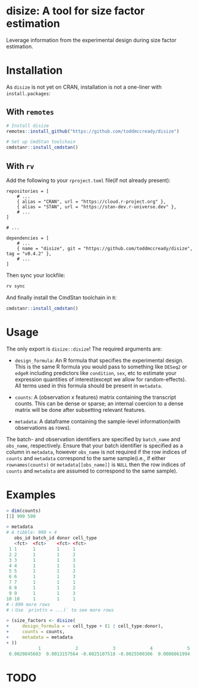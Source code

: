 # disize: A tool for size factor estimation

Leverage information from the experimental design during size factor estimation.

# Installation

As `disize` is not yet on CRAN, installation is not a one-liner with `install.packages`:

## With `remotes`
```R
# Install disize
remotes::install_github("https://github.com/toddmccready/disize")

# Set up CmdStan toolchain
cmdstanr::install_cmdstan()
```

## With `rv`

Add the following to your `rproject.toml` file(if not already present):
```
repositories = [
    # ...
    { alias = "CRAN", url = "https://cloud.r-project.org" },
    { alias = "STAN", url = "https://stan-dev.r-universe.dev" },
    # ...
]

# ...

dependencies = [
    # ...
    { name = "disize", git = "https://github.com/toddmccready/disize", tag = "v0.4.2" },
    # ...
]
```

Then sync your lockfile:
```sh
rv sync
```

And finally install the CmdStan toolchain in `R`:
```R
cmdstanr::install_cmdstan()
```

# Usage

The only export is `disize::disize`! The required arguments are:

- `design_formula`: An R formula that specifies the experimental design. This is the same R formula you would pass to something like `DESeq2` or `edgeR` including predictors like `condition`, `sex`, etc to estimate your expression quantities of interest(except we allow for random-effects). All terms used in this formula should be present in `metadata`.

- `counts`: A (observation x features) matrix containing the transcript counts. This can be dense or sparse; an internal coercion to a dense matrix will be done after subsetting relevant features.

- `metadata`: A dataframe containing the sample-level information(with observations as rows).

The batch- and observation identifiers are specified by `batch_name` and `obs_name`, respectively. Ensure that your batch identifier is specified as a column in `metadata`, however `obs_name` is not required if the row indices of `counts` and `metadata` correspond to the same sample(i.e., if either `rownames(counts)` or `metadata[[obs_name]]` is `NULL` then the row indices of `counts` and `metadata` are assumed to correspond to the same sample).


# Examples
```R
> dim(counts)
[1] 900 500

> metadata
# A tibble: 900 × 4
   obs_id batch_id donor cell_type
   <fct>  <fct>    <fct> <fct>
 1 1      1        1     1
 2 2      1        1     2
 3 3      1        1     3
 4 4      1        1     1
 5 5      1        1     2
 6 6      1        1     3
 7 7      1        1     1
 8 8      1        1     2
 9 9      1        1     3
10 10     1        1     1
# ℹ 890 more rows
# ℹ Use `print(n = ...)` to see more rows

> (size_factors <- disize(
+     design_formula = ~ cell_type + (1 | cell_type:donor),
+     counts = counts,
+     metadata = metadata
+ ))
            1             2             3             4             5            6
 0.0020845603  0.0013157564 -0.0025107518 -0.0025500306  0.0006061994  0.0010440993
```

# TODO
